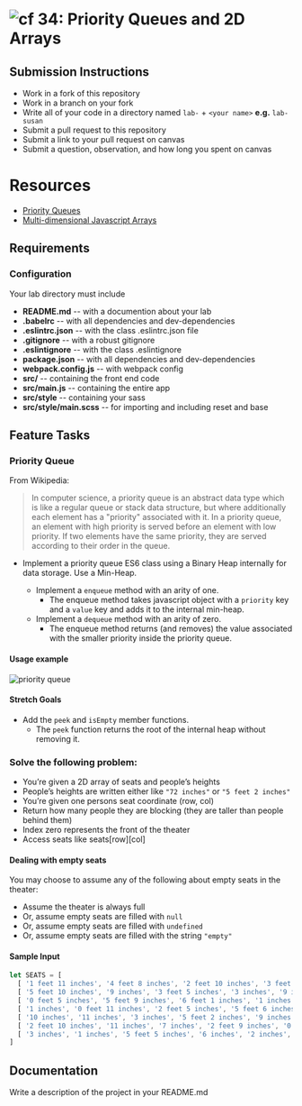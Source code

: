 ![cf](https://i.imgur.com/7v5ASc8.png) 34: Priority Queues and 2D Arrays
======

## Submission Instructions
  * Work in a fork of this repository
  * Work in a branch on your fork
  * Write all of your code in a directory named `lab-` + `<your name>` **e.g.** `lab-susan`
  * Submit a pull request to this repository
  * Submit a link to your pull request on canvas
  * Submit a question, observation, and how long you spent on canvas  


# Resources
* [Priority Queues](https://en.wikipedia.org/wiki/Priority_queue)
* [Multi-dimensional Javascript Arrays](https://developer.mozilla.org/en-US/docs/Web/JavaScript/Guide/Indexed_collections)


  
## Requirements  
### Configuration  
Your lab directory must include  
* **README.md** -- with a documention about your lab
* **.babelrc** -- with all dependencies and dev-dependencies 
* **.eslintrc.json** -- with the class .eslintrc.json file
* **.gitignore** -- with a robust gitignore
* **.eslintignore** -- with the class .eslintignore
* **package.json** -- with all dependencies and dev-dependencies 
* **webpack.config.js** -- with webpack config
* **src/** -- containing the front end code
* **src/main.js** -- containing the entire app
* **src/style** -- containing your sass
* **src/style/main.scss** -- for importing and including reset and base

## Feature Tasks 
### Priority Queue
From Wikipedia:


>In computer science, a priority queue is an abstract data type which is like a regular queue or stack data structure, but where additionally each element has a "priority" associated with it. In a priority queue, an element with high priority is served before an element with low priority. If two elements have the same priority, they are served according to their order in the queue.


* Implement a priority queue ES6 class using a Binary Heap internally for data storage. Use a Min-Heap.

  * Implement a `enqueue` method with an arity of one. 
    * The enqueue method takes javascript object with a `priority` key and a `value` key and adds it to the internal min-heap.
  * Implement a `dequeue` method with an arity of zero.
    * The enqueue method returns (and removes) the value associated with the smaller priority inside the priority queue.

#### Usage example
![priority queue](https://raw.githubusercontent.com/codefellows-seattle-javascript-401d19/34-priority-queue-and-2d-arrays/master/dequeue.png)
#### Stretch Goals
* Add the `peek` and `isEmpty` member functions.
  * The `peek` function returns the root of the internal heap without removing it. 

### Solve the following problem:
- You’re given a 2D array of seats and people’s heights
- People’s heights are written either like `"72 inches"` or `"5 feet 2 inches"`
- You’re given one persons seat coordinate (row, col)
- Return how many people they are blocking (they are taller than people behind them)
- Index zero represents the front of the theater
- Access seats like seats[row][col]

#### Dealing with empty seats

You may choose to assume any of the following about empty seats in the theater:

- Assume the theater is always full
- Or, assume empty seats are filled with `null`
- Or, assume empty seats are filled with `undefined`
- Or, assume empty seats are filled with the string `"empty"`

#### Sample Input
```javascript
let SEATS = [
  [ '1 feet 11 inches', '4 feet 8 inches', '2 feet 10 inches', '3 feet 5 inches', '2 inches', '3 inches', '11 inches' ],
  [ '5 feet 10 inches', '9 inches', '3 feet 5 inches', '3 inches', '9 inches', '1 feet 0 inches', '0 inches' ],
  [ '0 feet 5 inches', '5 feet 9 inches', '6 feet 1 inches', '1 inches', '1 inches', '5 feet 3 inches', '3 feet 5 inches' ],
  [ '1 inches', '0 feet 11 inches', '2 feet 5 inches', '5 feet 6 inches', '6 feet 6 inches', '6 inches', '5 feet 11 inches' ],
  [ '10 inches', '11 inches', '3 inches', '5 feet 2 inches', '9 inches', '4 inches', '1 feet 10 inches' ],
  [ '2 feet 10 inches', '11 inches', '7 inches', '2 feet 9 inches', '0 inches', '9 inches', '0 feet 2 inches' ],
  [ '3 inches', '1 inches', '5 feet 5 inches', '6 inches', '2 inches', '5 feet 7 inches', '8 inches' ]
]
```

##  Documentation  
Write a description of the project in your README.md
